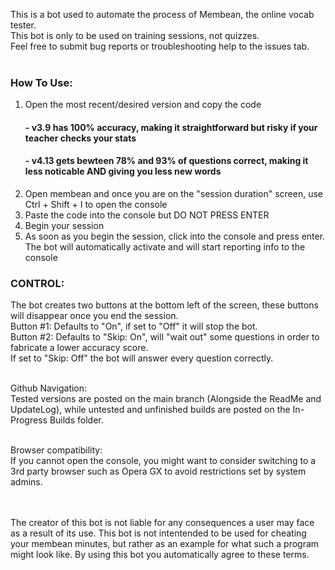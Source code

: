 This is a bot used to automate the process of Membean, the online vocab tester. <br />
This bot is only to be used on training sessions, not quizzes. <br />
Feel free to submit bug reports or troubleshooting help to the issues tab. <br />
<br />

### How To Use: <br />
1. Open the most recent/desired version and copy the code <br />
    #### - v3.9 has 100% accuracy, making it straightforward but risky if your teacher checks your stats  <br />
    #### - v4.13 gets bewteen 78% and 93% of questions correct, making it less noticable AND giving you less new words <br />
2. Open membean and once you are on the "session duration" screen, use Ctrl + Shift + I to open the console <br />
3. Paste the code into the console but DO NOT PRESS ENTER <br />
4. Begin your session <br />
5. As soon as you begin the session, click into the console and press enter. The bot will automatically activate and will start reporting info to the console <br />

### CONTROL: <br />
The bot creates two buttons at the bottom left of the screen, these buttons will disappear once you end the session. <br />
Button #1: Defaults to "On", if set to "Off" it will stop the bot. <br />
Button #2: Defaults to "Skip: On", will "wait out" some questions in order to fabricate a lower accuracy score. <br />
If set to "Skip: Off" the bot will answer every question correctly. <br />
<br />

Github Navigation: <br />
Tested versions are posted on the main branch (Alongside the ReadMe and UpdateLog), while untested and unfinished builds are posted on the In-Progress Builds folder. <br />
<br />

Browser compatibility:  <br />
If you cannot open the console, you might want to consider switching to a 3rd party browser such as Opera GX to avoid restrictions set by system admins. <br />
<br />
<br />

The creator of this bot is not liable for any consequences a user may face as a result of its use. This bot is not intentended to be used for cheating your membean minutes, but rather as an example for what such a program might look like. By using this bot you automatically agree to these terms. <br />
